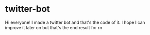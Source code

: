 # twitter-bot
Hi everyone!
I made a twitter bot and that's the code of it. I hope I can improve it later on but that's the end result for rn
